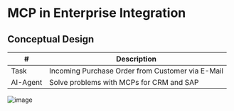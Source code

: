 # MCP in Enterprise Integration
## Conceptual Design

|#|Description|
|---|---|
|Task | Incoming Purchase Order from Customer via E-Mail|
|AI-Agent| Solve problems with MCPs for CRM and SAP|

![image](https://github.com/user-attachments/assets/936f023c-41c2-4208-9ff9-52a6cee3869c)
